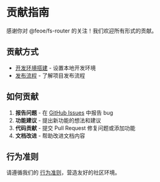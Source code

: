 # 贡献指南

感谢你对 @feoe/fs-router 的关注！我们欢迎所有形式的贡献。

## 贡献方式

- [开发环境搭建](./development.md) - 设置本地开发环境
- [发布流程](./release.md) - 了解项目发布流程

## 如何贡献

1. **报告问题** - 在 [GitHub Issues](https://github.com/feoe/fs-router/issues) 中报告 bug
2. **功能建议** - 提出新功能的想法和建议
3. **代码贡献** - 提交 Pull Request 修复问题或添加功能
4. **文档改进** - 帮助改进文档内容

## 行为准则

请遵循我们的 [行为准则](https://github.com/feoe/fs-router/blob/main/CODE_OF_CONDUCT.md)，营造友好的社区环境。